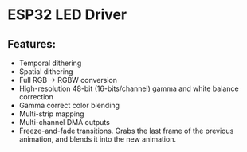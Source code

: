 # ESP32 LED Driver

## Features:
- Temporal dithering
- Spatial dithering
- Full RGB -> RGBW conversion
- High-resolution 48-bit (16-bits/channel) gamma and white balance correction
- Gamma correct color blending
- Multi-strip mapping
- Multi-channel DMA outputs
- Freeze-and-fade transitions. Grabs the last frame of the previous animation, and blends it into the new animation.
